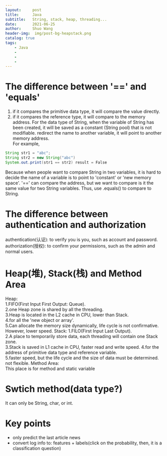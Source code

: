 ```yaml
---
layout:     post
title:      Java 
subtitle:   String, stack, heap, threading...
date:       2021-06-25
author:     Shuo Wang
header-img:  img/post-bg-heapstack.png
catalog: true
tags:
    - Java
    - 
    - 
    - 
---
```


# The difference between '==' and 'equals'
1. if it compares the primitive data type, it will compare the value directly.  
2. if it compares the reference type, it will compare to the memory address. For the data type of String, when the variable of String has been created, it will be saved as a constant (String pool) that is not modifiable. redirect the name to another variable, it will point to another memory address.  
For example,  
```java
String str1 = "abc";
String str2 = new String("abc")
System.out.print(str1 == str2) result = False
```
Because when people want to compare String in two variables, it is hard to decide the name of a variable is to point to 'constant' or 'new memory space'. '==' can compare the address, but we want to compare is it the same value for two String variables. Thus, use .equals() to compare to String.  

# The difference between authentication and authorization
authentication(认证): to verify you is you, such as account and password.  
authorization(授权): to confirm your permissions, such as the admin and normal users.

# Heap(堆), Stack(栈) and Method Area
Heap:  
1.FIFO(First Input First Output: Queue).  
2.one Heap zone is shared by all the threading.  
3.Heap is located in the L2 cache in CPU, lower than Stack.  
4.for all the 'new object or array'.  
5.Can allocate the memory size dynamically, life cycle is not confirmative. However, lower speed.
Stack:
1.FILO(First Input Last Output).  
2.A place to temporarily store data, each threading will contain one Stack zone.  
3.Stack is saved in L1 cache in CPU, faster read and write speed.
4.for the address of primitive data type and reference variable.  
5.faster speed, but the life cycle and the size of data must be determined. not flexible.
Method Area:  
This place is for method and static variable

# Swtich method(data type?)
It can only be String, char, or int.
  

# Key points
- only predict the last article news
- convert log info to: features + labels(click on the probability, then, it is a classification question)

